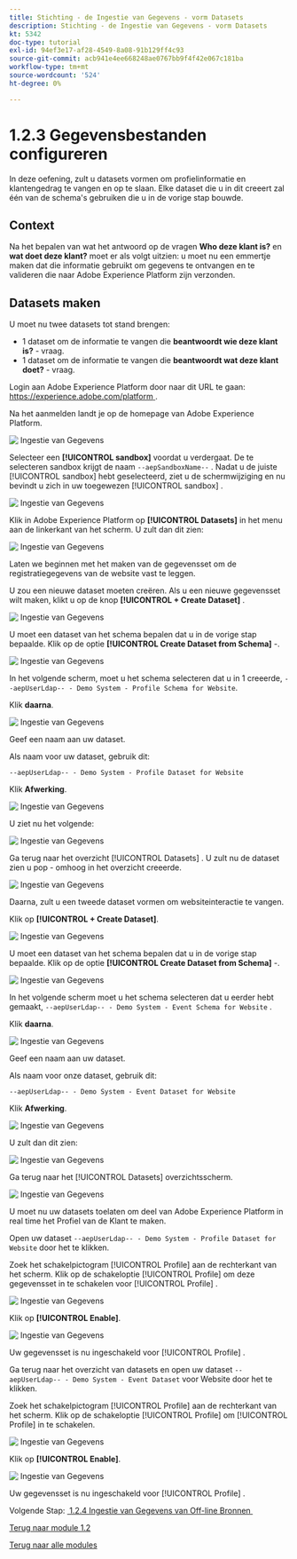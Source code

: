 ```yaml
---
title: Stichting - de Ingestie van Gegevens - vorm Datasets
description: Stichting - de Ingestie van Gegevens - vorm Datasets
kt: 5342
doc-type: tutorial
exl-id: 94ef3e17-af28-4549-8a08-91b129ff4c93
source-git-commit: acb941e4ee668248ae0767bb9f4f42e067c181ba
workflow-type: tm+mt
source-wordcount: '524'
ht-degree: 0%

---
```


# 1.2.3 Gegevensbestanden configureren

In deze oefening, zult u datasets vormen om profielinformatie en klantengedrag te vangen en op te slaan. Elke dataset die u in dit creeert zal één van de schema&#39;s gebruiken die u in de vorige stap bouwde.

## Context

Na het bepalen van wat het antwoord op de vragen **Who deze klant is?** en **wat doet deze klant?** moet er als volgt uitzien: u moet nu een emmertje maken dat die informatie gebruikt om gegevens te ontvangen en te valideren die naar Adobe Experience Platform zijn verzonden.

## Datasets maken

U moet nu twee datasets tot stand brengen:

- 1 dataset om de informatie te vangen die **beantwoordt wie deze klant is?** - vraag.
- 1 dataset om de informatie te vangen die **beantwoordt wat deze klant doet?** - vraag.

Login aan Adobe Experience Platform door naar dit URL te gaan: [&#x200B; https://experience.adobe.com/platform &#x200B;](https://experience.adobe.com/platform).

Na het aanmelden landt je op de homepage van Adobe Experience Platform.

![&#x200B; Ingestie van Gegevens &#x200B;](./images/home.png)

Selecteer een **[!UICONTROL sandbox]** voordat u verdergaat. De te selecteren sandbox krijgt de naam ``--aepSandboxName--`` . Nadat u de juiste [!UICONTROL sandbox] hebt geselecteerd, ziet u de schermwijziging en nu bevindt u zich in uw toegewezen [!UICONTROL sandbox] .

![&#x200B; Ingestie van Gegevens &#x200B;](./images/sb1.png)

Klik in Adobe Experience Platform op **[!UICONTROL Datasets]** in het menu aan de linkerkant van het scherm.  U zult dan dit zien:

![&#x200B; Ingestie van Gegevens &#x200B;](./images/menudatasets.png)

Laten we beginnen met het maken van de gegevensset om de registratiegegevens van de website vast te leggen.

U zou een nieuwe dataset moeten creëren. Als u een nieuwe gegevensset wilt maken, klikt u op de knop **[!UICONTROL + Create Dataset]** .

![&#x200B; Ingestie van Gegevens &#x200B;](./images/createdataset.png)

U moet een dataset van het schema bepalen dat u in de vorige stap bepaalde. Klik op de optie **[!UICONTROL Create Dataset from Schema]** -.

![&#x200B; Ingestie van Gegevens &#x200B;](./images/datasetfromschema.png)

In het volgende scherm, moet u het schema selecteren dat u in 1 creeerde, `--aepUserLdap-- - Demo System - Profile Schema for Website`.

Klik **daarna**.

![&#x200B; Ingestie van Gegevens &#x200B;](./images/schemaselection.png)

Geef een naam aan uw dataset.

Als naam voor uw dataset, gebruik dit:

`--aepUserLdap-- - Demo System - Profile Dataset for Website`

Klik **Afwerking**.

![&#x200B; Ingestie van Gegevens &#x200B;](./images/datasetname.png)

U ziet nu het volgende:

![&#x200B; Ingestie van Gegevens &#x200B;](./images/dsoverview1.png)

Ga terug naar het overzicht [!UICONTROL Datasets] . U zult nu de dataset zien u pop - omhoog in het overzicht creeerde.

![&#x200B; Ingestie van Gegevens &#x200B;](./images/dsoverview2.png)

Daarna, zult u een tweede dataset vormen om websiteinteractie te vangen.

Klik op **[!UICONTROL + Create Dataset]**.

![&#x200B; Ingestie van Gegevens &#x200B;](./images/createdataset.png)


U moet een dataset van het schema bepalen dat u in de vorige stap bepaalde. Klik op de optie **[!UICONTROL Create Dataset from Schema]** -.

![&#x200B; Ingestie van Gegevens &#x200B;](./images/datasetfromschema.png)

In het volgende scherm moet u het schema selecteren dat u eerder hebt gemaakt, `--aepUserLdap-- - Demo System - Event Schema for Website` .

Klik **daarna**.

![&#x200B; Ingestie van Gegevens &#x200B;](./images/schemaselectionee.png)

Geef een naam aan uw dataset.

Als naam voor onze dataset, gebruik dit:

`--aepUserLdap-- - Demo System - Event Dataset for Website`

Klik **Afwerking**.

![&#x200B; Ingestie van Gegevens &#x200B;](./images/datasetnameee.png)

U zult dan dit zien:

![&#x200B; Ingestie van Gegevens &#x200B;](./images/finish1ee.png)

Ga terug naar het [!UICONTROL Datasets] overzichtsscherm.

![&#x200B; Ingestie van Gegevens &#x200B;](./images/datasetsoverview.png)

U moet nu uw datasets toelaten om deel van Adobe Experience Platform in real time het Profiel van de Klant te maken.

Open uw dataset `--aepUserLdap-- - Demo System - Profile Dataset for Website` door het te klikken.

Zoek het schakelpictogram [!UICONTROL Profile] aan de rechterkant van het scherm.
Klik op de schakeloptie [!UICONTROL Profile] om deze gegevensset in te schakelen voor [!UICONTROL Profile] .

![&#x200B; Ingestie van Gegevens &#x200B;](./images/ds1.png)

Klik op **[!UICONTROL Enable]**.

![&#x200B; Ingestie van Gegevens &#x200B;](./images/ds3.png)

Uw gegevensset is nu ingeschakeld voor [!UICONTROL Profile] .

Ga terug naar het overzicht van datasets en open uw dataset `--aepUserLdap-- - Demo System - Event Dataset` voor Website door het te klikken.

Zoek het schakelpictogram [!UICONTROL Profile] aan de rechterkant van het scherm. Klik op de schakeloptie [!UICONTROL Profile] om [!UICONTROL Profile] in te schakelen.

![&#x200B; Ingestie van Gegevens &#x200B;](./images/ds4.png)

Klik op **[!UICONTROL Enable]**.

![&#x200B; Ingestie van Gegevens &#x200B;](./images/ds5.png)

Uw gegevensset is nu ingeschakeld voor [!UICONTROL Profile] .

Volgende Stap: [&#x200B; 1.2.4 Ingestie van Gegevens van Off-line Bronnen &#x200B;](./ex4.md)

[Terug naar module 1.2](./data-ingestion.md)

[Terug naar alle modules](../../../overview.md)
